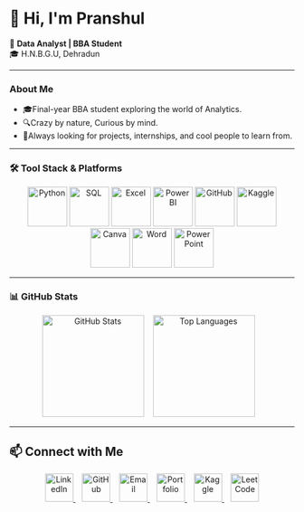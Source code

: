 # 👋 Hi, I'm Pranshul

💼 **Data Analyst | BBA Student**  
🎓 H.N.B.G.U, Dehradun  

---

### About Me
- 🎓Final-year BBA student exploring the world of Analytics.  
- 🔍Crazy by nature, Curious by mind.  
- 🤝Always looking for projects, internships, and cool people to learn from.

---

### 🛠️ Tool Stack & Platforms

<p align="center">
  <img src="https://img.shields.io/badge/Python-3776AB?style=for-the-badge&logo=python&logoColor=FFD43B" alt="Python" height="70"/>
  <img src="https://img.shields.io/badge/SQL-4479A1?style=for-the-badge&logo=postgresql&logoColor=white" alt="SQL" height="70"/>
  <img src="https://img.shields.io/badge/Excel-217346?style=for-the-badge&logo=microsoft-excel&logoColor=white" alt="Excel" height="70"/>
  <img src="https://img.shields.io/badge/Power%20BI-F2C811?style=for-the-badge&logo=power-bi&logoColor=black" alt="Power BI" height="70"/>
  <img src="https://img.shields.io/badge/GitHub-181717?style=for-the-badge&logo=github&logoColor=white" alt="GitHub" height="70"/>
  <img src="https://img.shields.io/badge/Kaggle-20BEFF?style=for-the-badge&logo=kaggle&logoColor=white" alt="Kaggle" height="70"/>
  <img src="https://img.shields.io/badge/Canva-00C4CC?style=for-the-badge&logo=canva&logoColor=white" alt="Canva" height="70"/>
  <img src="https://img.shields.io/badge/Word-2B579A?style=for-the-badge&logo=microsoft-word&logoColor=white" alt="Word" height="70"/>
  <img src="https://img.shields.io/badge/PowerPoint-B7472A?style=for-the-badge&logo=microsoft-powerpoint&logoColor=white" alt="PowerPoint" height="70"/>
</p>

---

### 📊 GitHub Stats

<p align="center">
  <img src="https://github-readme-stats.vercel.app/api?username=Pranshul-cloud&show_icons=true&theme=dark&count_private=true" alt="GitHub Stats" height="180"/>
  &nbsp;&nbsp;
  <img src="https://github-readme-stats.vercel.app/api/top-langs/?username=Pranshul-cloud&layout=compact&theme=dark" alt="Top Languages" height="180"/>
  &nbsp;&nbsp;
  <a href="https://github.com/Pranshul-cloud">
  </a>
</p>

---

## 📫 Connect with Me

<p align="center">
  <a href="https://www.linkedin.com/in/pranshul-joshi-492594354" target="_blank">
    <img src="https://cdn.jsdelivr.net/gh/devicons/devicon/icons/linkedin/linkedin-original.svg" alt="LinkedIn" width="50" height="50"/>
  </a>
  &nbsp;&nbsp;
  <a href="https://github.com/Pranshul-cloud" target="_blank">
    <img src="https://cdn-icons-png.flaticon.com/512/25/25231.png" alt="GitHub" width="50" height="50"/>
  </a>
  &nbsp;&nbsp;
  <a href="mailto:pranshuljoshi59@gmail.com" target="_blank">
    <img src="https://upload.wikimedia.org/wikipedia/commons/4/4e/Gmail_Icon.png" alt="Email" width="50" height="50"/>
  </a>
  &nbsp;&nbsp;
  <a href="https://preview--pranshul-analytics-hub-05.lovable.app/" target="_blank">
    <img src="https://cdn-icons-png.flaticon.com/512/1006/1006771.png" alt="Portfolio" width="50" height="50"/>
  </a>
  &nbsp;&nbsp;
  <a href="https://www.kaggle.com/pranshuljoshi" target="_blank">
    <img src="https://cdn.jsdelivr.net/gh/devicons/devicon/icons/kaggle/kaggle-original.svg" alt="Kaggle" width="50" height="50"/>
  </a>
  &nbsp;&nbsp;
  <a href="https://leetcode.com/u/pranshul_codes/" target="_blank">
    <img src="https://upload.wikimedia.org/wikipedia/commons/1/19/LeetCode_logo_black.png" alt="LeetCode" width="50" height="50"/>
  </a>
</p>
